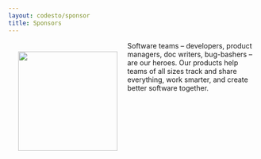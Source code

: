 ```yaml
---
layout: codesto/sponsor
title: Sponsors
---
```


<div style="width:200px;float:left;padding:20px">
  <div style="height:200px;position:relative;">
    <a href="http://www.atlassian.com" target="_blank"><img style="position: absolute; top: 0;width:200px" src="{{site.root}}/images/sponsors/atlassian.png" /></a>
  </div></a>
  <div style="height:40px;text-align:center;font-size:82%;"><br/></div>
</div>


Software teams – developers, product managers, doc writers, bug-bashers – are our heroes. Our products help teams of all sizes track and share everything, work smarter, and create better software together.
